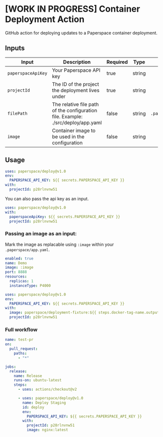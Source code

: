 # [WORK IN PROGRESS] Container Deployment Action
GitHub action for deploying updates to a Paperspace container deployment.

## Inputs

| Input | Description | Required | Type | Default
| --- | --- | --- | --- | ---
| `paperspaceApiKey` | Your Paperspace API key | true | string |
| `projectId` | The ID of the project the deployment lives under | true | string |
| `filePath` | The relative file path of the configuration file. Example: ./src/deploy/app.yaml | false | string | `.paperspace/app.yaml`
| `image` | Container image to be used in the configuration | false | string |

## Usage

```yaml
uses: paperspace/deploy@v1.0
env:
  PAPERSPACE_API_KEY: ${{ secrets.PAPERSPACE_API_KEY }}
with:
  projectId: p28rlnvnw51
```

You can also pass the api key as an input.

```yaml
uses: paperspace/deploy@v1.0
with:
  paperspaceApiKey: ${{ secrets.PAPERSPACE_API_KEY }}
  projectId: p28rlnvnw51
```

### Passing an image as an input:

Mark the image as replacable using `:image` within your `.paperspace/app.yaml`.
```yaml
enabled: true
name: Demo
image: :image
port: 8888
resources:
  replicas: 1
  instanceType: P4000
  ```


```yaml
uses: paperspace/deploy@v1.0
env:
  PAPERSPACE_API_KEY: ${{ secrets.PAPERSPACE_API_KEY }}
with:
  image: paperspace/deployment-fixture:${{ steps.docker-tag-name.outputs.DOCKER_TAG_NAME }})
  projectId: p28rlnvnw51
```

### Full workflow

```yaml
name: test-pr
on:
  pull_request:
    paths:
      - "*"

jobs:
  release:
    name: Release
    runs-on: ubuntu-latest
    steps:
      - uses: actions/checkout@v2

      - uses: paperspace/deploy@v1.0
        name: Deploy Staging
        id: deploy
        env:
          PAPERSPACE_API_KEY: ${{ secrets.PAPERSPACE_API_KEY }}
        with:
          projectId: p28rlnvnw51
          image: nginx:latest
```
